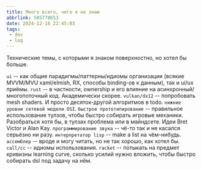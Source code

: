 ```yaml
---
title: Много всего, чего я не знаю
abbrlink: 505778653
date: 2024-12-16 22:45:03
tags:
 - dev
 - log
---
```


Технические темы, c которыми я знаком поверхностно, но хотел бы больше.

`ui` -- как общие парадигмы/паттерны/идиомы организации (всякие MVVM/MVU xaml/elmish, RX, способы binding-ов к данным), так и ui/ux приёмы.
`rust` -- в частности, ownership и его влияние на асинхронный/многопоточный код. Академически скорее.
`vulkan/dx12` -- попробовать mesh shaders. И просто десяток-другой алгоритмов в todo.
`нижние уровни сетевой модели OSI`.
`быстрое прототипирование` -- правильное использование тулзов, чтобы быстро собирать игровые механики. Разобраться хотя бы, в тулзах проблема или в майндсете. Идеи Bret Victor и Alan Kay.
`программирование звука` -- чё-то так и не касался серьёзно ни разу.
`интерпретатор lisp` -- make a list на чём-нибудь.
`ассемблер` -- вроде и могу читать, но не так хорошо, как хотел бы.
`call/cc` -- идиомы использования.
`racket` -- потыкать на предмет кривизны learning curve, сколько усилий нужно вложить, чтобы быстро собирать dsl под задачу на нём.

